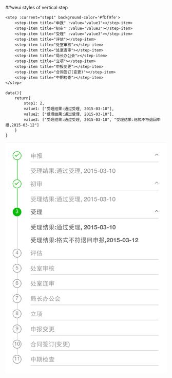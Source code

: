##weui styles of vertical step
```
<step :current="step1" background-color='#fbf9fe'>
    <step-item title="申报" :value="value1"></step-item>
    <step-item title="初审" :value="value2"></step-item>
    <step-item title="受理" :value="value3"></step-item>
    <step-item title="评估"></step-item>
    <step-item title="处室审核"></step-item>
    <step-item title="处室连审"></step-item>
    <step-item title="局长办公会"></step-item>
    <step-item title="立项"></step-item>
    <step-item title="申报变更"></step-item>
    <step-item title="合同签订(变更)"></step-item>
    <step-item title="中期检查"></step-item>
</step>

data(){
    return{
        step1: 2,
        value1: ["受理结果:通过受理, 2015-03-10"],
        value2: ["受理结果:通过受理, 2015-03-10"],
        value3: ["受理结果:通过受理, 2015-03-10", "受理结果:格式不符退回申报,2015-03-12"]
    }
}
```
![](https://github.com/NexusLee/vue-step/blob/master/screenshot/E3341B94-DFCA-4BB7-9FCC-2FEFA33097D7.png)
